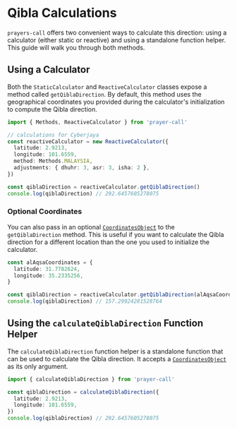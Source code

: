 # Qibla Calculations

`prayers-call` offers two convenient ways to calculate this direction: using a calculator (either static or reactive) and using a standalone function helper. This guide will walk you through both methods.

## Using a Calculator

Both the `StaticCalculator` and `ReactiveCalculator` classes expose a method called `getQiblaDirection`. By default, this method uses the geographical coordinates you provided during the calculator's initialization to compute the Qibla direction.

```ts
import { Methods, ReactiveCalculator } from 'prayer-call'

// calculations for Cyberjaya
const reactiveCalculator = new ReactiveCalculator({
  latitude: 2.9213,
  longitude: 101.6559,
  method: Methods.MALAYSIA,
  adjustments: { dhuhr: 3, asr: 3, isha: 2 },
})

const qiblaDirection = reactiveCalculator.getQiblaDirection()
console.log(qiblaDirection) // 292.6457605278075
```

### Optional Coordinates

You can also pass in an optional [`CoordinatesObject`]() to the `getQiblaDirection` method. This is useful if you want to calculate the Qibla direction for a different location than the one you used to initialize the calculator.

```ts
const alAqsaCoordinates = {
  latitude: 31.7782624,
  longitude: 35.2335256,
}

const qiblaDirection = reactiveCalculator.getQiblaDirection(alAqsaCoordinates)
console.log(qiblaDirection) // 157.29924281528764
```

## Using the `calculateQiblaDirection` Function Helper

The `calculateQiblaDirection` function helper is a standalone function that can be used to calculate the Qibla direction. It accepts a [`CoordinatesObject`]() as its only argument.

```ts
import { calculateQiblaDirection } from 'prayer-call'

const qiblaDirection = calculateQiblaDirection({
  latitude: 2.9213,
  longitude: 101.6559,
})
console.log(qiblaDirection) // 292.6457605278075
```
